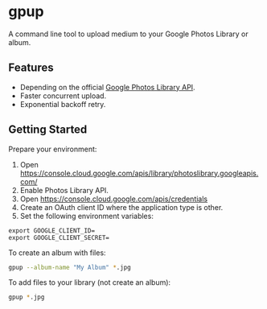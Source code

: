 # gpup

A command line tool to upload medium to your Google Photos Library or album.


## Features

- Depending on the official [Google Photos Library API](https://developers.google.com/photos/library/guides/get-started).
- Faster concurrent upload.
- Exponential backoff retry.


## Getting Started

Prepare your environment:

1. Open https://console.cloud.google.com/apis/library/photoslibrary.googleapis.com/
1. Enable Photos Library API.
1. Open https://console.cloud.google.com/apis/credentials
1. Create an OAuth client ID where the application type is other.
1. Set the following environment variables:

```
export GOOGLE_CLIENT_ID=
export GOOGLE_CLIENT_SECRET=
```

To create an album with files:

```sh
gpup --album-name "My Album" *.jpg
```

To add files to your library (not create an album):

```sh
gpup *.jpg
```
